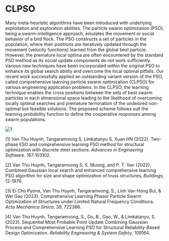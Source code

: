 # CLPSO

Many meta-heuristic algorithms have been introduced with underlying exploitation and exploration abilities. The particle swarm optimization (PSO), being a swarm-intelligence approach, emulates the movement or social behavior of a bird flock. The PSO constructs a set of particles in the population, where their positions are iteratively updated through the movement (velocity functions) learned from the global best particle. However, the premature local optima are often encountered by the standard PSO method as its social update components do not work sufficiently. Various new techniques have been incorporated within the original PSO to enhance its global search ability and overcome the local optimal pitfalls. 
Our recent work successfully applied an outstanding variant version of the PSO, called comprehensive learning particle swarm optimization (CLPSO) for various engineering application problems. In the CLPSO, the learning technique enables the cross positions between the sets of best swarm particles in each dimensional space leading to the likelihood of overcoming locally optimal searches and premature termination of the undesired non-optimal but feasible solutions. The proposed scheme follows suit the learning probability function to define the cooperative responses among swarm populations. 

![1](https://user-images.githubusercontent.com/65479151/226549989-bc7d092e-2156-4e2b-9d51-808cfbd94ece.jpg)

[1] Van Thu Huynh, Tangaramvong S, Limkatanyu S, Xuan HN (2022). Two-phase ESO and comprehensive learning PSO method for structural optimization with discrete steel sections. _Advances in Engineering Software_. 167:103102.

[2] Van Thu Huynh, Tangaramvong S, S. Muong, and P. T. Van (2022), Combined Gaussian local search and enhanced comprehensive learning PSO algorithm for size and shape optimization of truss structures, _Buildings_, 12-1976. 

[3] Ei Cho Pyone, Van Thu Huynh, Tangaramvong, S., Linh Van Hong Bui, & Wei Gao (2023). Comprehensive Learning Phasor Particle Swarm Optimization of Structures under Limited Natural Frequency Conditions. _Acta Mechanica Sinica_, 39, 722386.

[4] Van Thu Huynh, Tangaramvong, S., Do, B., Gao, W., & Limkatanyu, S. (2023). Sequential Most Probable Point Update Combining Gaussian Process and Comprehensive Learning PSO for Structural Reliability-Based Design Optimization. _Reliability Engineering & System Safety_, 109164.
